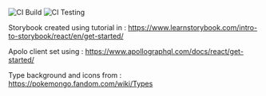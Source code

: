 ![CI Build](https://github.com/NunoMore/Pokemon-App/workflows/CI%20Build/badge.svg) ![CI Testing](https://github.com/NunoMore/Pokemon-App/workflows/CI%20Testing/badge.svg)

Storybook created using tutorial in : https://www.learnstorybook.com/intro-to-storybook/react/en/get-started/

Apolo client set using : https://www.apollographql.com/docs/react/get-started/

Type background and icons from : https://pokemongo.fandom.com/wiki/Types
